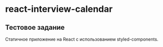 # react-interview-calendar

## Тестовое задание
Статичное приложение на React с использованием styled-components.
